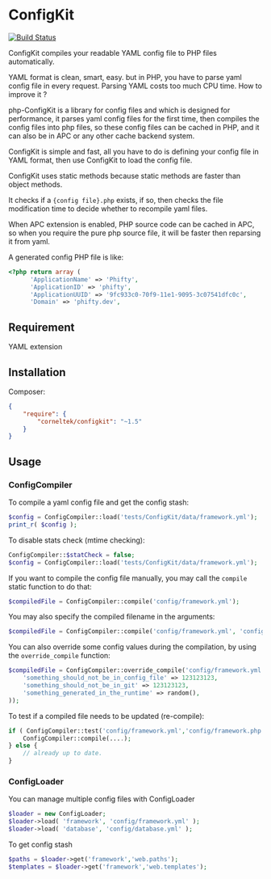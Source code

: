 ConfigKit
=============

[![Build Status](https://travis-ci.org/c9s/ConfigKit.png?branch=master)](https://travis-ci.org/c9s/ConfigKit)

ConfigKit compiles your readable YAML config file to PHP files automatically.

YAML format is clean, smart, easy. but in PHP, you have to parse yaml config file in 
every request. Parsing YAML costs too much CPU time. How to improve it ?

php-ConfigKit is a library for config files and which is designed for performance, it
parses yaml config files for the first time, then compiles the config files into php
files, so these config files can be cached in PHP, and it can also be
in APC or any other cache backend system.

ConfigKit is simple and fast, all you have to do is defining your config file in
YAML format, then use ConfigKit to load the config file.

ConfigKit uses static methods because static methods are faster than object methods.

It checks if a `{config file}.php` exists, if so, then checks the file
modification time to decide whether to recompile yaml files.

When APC extension is enabled, PHP source code can be cached in APC, so when 
you require the pure php source file, it will be faster then reparsing it from yaml.

A generated config PHP file is like:

```php
<?php return array (
      'ApplicationName' => 'Phifty',
      'ApplicationID' => 'phifty',
      'ApplicationUUID' => '9fc933c0-70f9-11e1-9095-3c07541dfc0c',
      'Domain' => 'phifty.dev',
```


## Requirement

YAML extension


## Installation

Composer:

```json
{
    "require": { 
        "corneltek/configkit": "~1.5"
    }
}
```


## Usage

### ConfigCompiler

To compile a yaml config file and get the config stash:

```php
$config = ConfigCompiler::load('tests/ConfigKit/data/framework.yml');
print_r( $config );
```

To disable stats check (mtime checking):

```php
ConfigCompiler::$statCheck = false;
$config = ConfigCompiler::load('tests/ConfigKit/data/framework.yml');
```


If you want to compile the config file manually, you may call the `compile` static function to do that:

```php
$compiledFile = ConfigCompiler::compile('config/framework.yml');
```

You may also specify the compiled filename in the arguments:

```php
$compiledFile = ConfigCompiler::compile('config/framework.yml', 'config/framework.php');
```

You can also override some config values during the compilation, by using the `override_compile` function:

```php
$compiledFile = ConfigCompiler::override_compile('config/framework.yml', array( 
    'something_should_not_be_in_config_file' => 123123123,
    'something_should_not_be_in_git' => 123123123,
    'something_generated_in_the_runtime' => random(),
));
```

To test if a compiled file needs to be updated (re-compile):

```php
if ( ConfigCompiler::test('config/framework.yml','config/framework.php')) ) {
    ConfigCompiler::compile(....);
} else {
    // already up to date.
}
```



### ConfigLoader

You can manage multiple config files with ConfigLoader 

```php
$loader = new ConfigLoader;
$loader->load( 'framework', 'config/framework.yml' );
$loader->load( 'database', 'config/database.yml' );
```

To get config stash

```php
$paths = $loader->get('framework','web.paths');
$templates = $loader->get('framework','web.templates');
```

